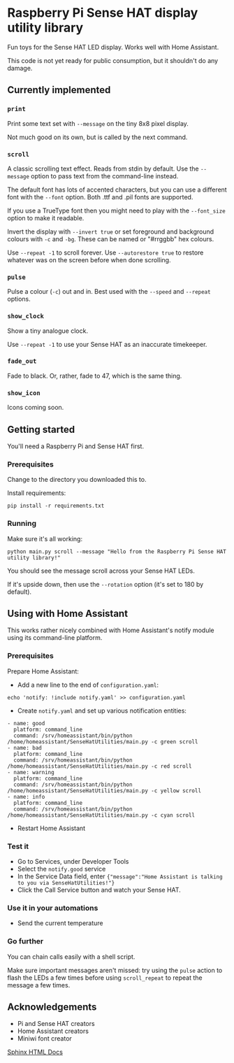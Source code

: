 # Raspberry Pi Sense HAT display utility library

Fun toys for the Sense HAT LED display. Works well with Home Assistant.

This code is not yet ready for public consumption, but it shouldn't do any damage.

## Currently implemented

### `print`

Print some text set with `--message` on the tiny 8x8 pixel display.

Not much good on its own, but is called by the next command.

### `scroll`

A classic scrolling text effect. Reads from stdin by default. Use the `--message` option to pass text from the command-line instead.

The default font has lots of accented characters, but you can use a different font with the `--font` option.
Both .ttf and .pil fonts are supported.

If you use a TrueType font then you might need to play with the `--font_size` option to make it readable.

Invert the display with `--invert true` or set foreground and background colours with `-c` and `-bg`. These can be named or "#rrggbb" hex colours.

Use `--repeat -1` to scroll forever.
Use `--autorestore true` to restore whatever was on the screen before when done scrolling.

### `pulse`

Pulse a colour (`-c`) out and in. Best used with the `--speed` and `--repeat` options.

### `show_clock`

Show a tiny analogue clock.

Use `--repeat -1` to use your Sense HAT as an inaccurate timekeeper.

### `fade_out`

Fade to black. Or, rather, fade to 47, which is the same thing.

### `show_icon`

Icons coming soon.


## Getting started

You'll need a Raspberry Pi and Sense HAT first.

### Prerequisites

Change to the directory you downloaded this to.

Install requirements:
```
pip install -r requirements.txt
```

### Running

Make sure it's all working:
```
python main.py scroll --message "Hello from the Raspberry Pi Sense HAT utility library!"
```

You should see the message scroll across your Sense HAT LEDs.

If it's upside down, then use the `--rotation` option (it's set to 180 by default).

## Using with Home Assistant

This works rather nicely combined with Home Assistant's notify module using its command-line platform.

### Prerequisites

Prepare Home Assistant:

* Add a new line to the end of `configuration.yaml`:
```
echo 'notify: !include notify.yaml' >> configuration.yaml
```

* Create `notify.yaml` and set up various notification entities:
```
- name: good
  platform: command_line
  command: /srv/homeassistant/bin/python /home/homeassistant/SenseHatUtilities/main.py -c green scroll
- name: bad
  platform: command_line
  command: /srv/homeassistant/bin/python /home/homeassistant/SenseHatUtilities/main.py -c red scroll
- name: warning
  platform: command_line
  command: /srv/homeassistant/bin/python /home/homeassistant/SenseHatUtilities/main.py -c yellow scroll
- name: info
  platform: command_line
  command: /srv/homeassistant/bin/python /home/homeassistant/SenseHatUtilities/main.py -c cyan scroll
```

* Restart Home Assistant

### Test it

* Go to Services, under Developer Tools
* Select the `notify.good` service
* In the Service Data field, enter `{"message":"Home Assistant is talking to you via SenseHatUtilities!"}`
* Click the Call Service button and watch your Sense HAT.

### Use it in your automations

* Send the current temperature

### Go further

You can chain calls easily with a shell script.

Make sure important messages aren't missed: try using the `pulse` action to flash the LEDs a few times before using `scroll_repeat` to repeat the message a few times.


## Acknowledgements

* Pi and Sense HAT creators
* Home Assistant creators
* Miniwi font creator

[Sphinx HTML Docs](doc/_build/index.html)

